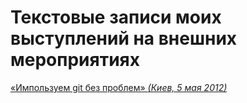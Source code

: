 # Текстовые записи моих выступлений на внешних мероприятиях

[«Импользуем git без проблем» *(Киев, 5 мая 2012)*](talks/2012.05.05_ya-subbotnik.md)